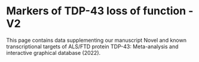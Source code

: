 # Markers of TDP-43 loss of function - V2
This page contains data supplementing our manuscript Novel and known transcriptional targets of ALS/FTD protein TDP-43: Meta-analysis and interactive graphical database (2022).
